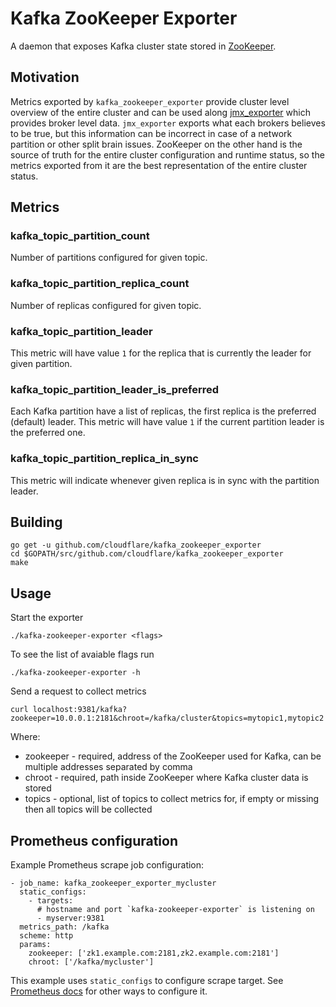 # Kafka ZooKeeper Exporter

A daemon that exposes Kafka cluster state stored in [ZooKeeper](https://kafka.apache.org/documentation/#zk).

## Motivation

Metrics exported by `kafka_zookeeper_exporter` provide cluster level overview
of the entire cluster and can be used along
[jmx_exporter](https://github.com/prometheus/jmx_exporter) which provides broker
level data. `jmx_exporter` exports what each brokers believes to be true, but
this information can be incorrect in case of a network partition or other split
brain issues. ZooKeeper on the other hand is the source of truth for the entire
cluster configuration and runtime status, so the metrics exported from it are
the best representation of the entire cluster status.

## Metrics

### kafka_topic_partition_count

Number of partitions configured for given topic.

### kafka_topic_partition_replica_count

Number of replicas configured for given topic.

### kafka_topic_partition_leader

This metric will have value `1` for the replica that is currently the leader for
given partition.

### kafka_topic_partition_leader_is_preferred

Each Kafka partition have a list of replicas, the first replica is the preferred
(default) leader. This metric will have value `1` if the current partition
leader is the preferred one.

### kafka_topic_partition_replica_in_sync

This metric will indicate whenever given replica is in sync with the partition
leader.

## Building

    go get -u github.com/cloudflare/kafka_zookeeper_exporter
    cd $GOPATH/src/github.com/cloudflare/kafka_zookeeper_exporter
    make

## Usage

Start the exporter

    ./kafka-zookeeper-exporter <flags>

To see the list of avaiable flags run

    ./kafka-zookeeper-exporter -h

Send a request to collect metrics

    curl localhost:9381/kafka?zookeeper=10.0.0.1:2181&chroot=/kafka/cluster&topics=mytopic1,mytopic2

Where:

* zookeeper - required, address of the ZooKeeper used for Kafka, can be multiple addresses separated by comma
* chroot - required, path inside ZooKeeper where Kafka cluster data is stored
* topics - optional, list of topics to collect metrics for, if empty or missing then all topics will be collected

## Prometheus configuration

Example Prometheus scrape job configuration:

    - job_name: kafka_zookeeper_exporter_mycluster
      static_configs:
        - targets:
          # hostname and port `kafka-zookeeper-exporter` is listening on
          - myserver:9381
      metrics_path: /kafka
      scheme: http
      params:
        zookeeper: ['zk1.example.com:2181,zk2.example.com:2181']
        chroot: ['/kafka/mycluster']

This example uses `static_configs` to configure scrape target.
See [Prometheus docs](https://prometheus.io/docs/operating/configuration/) for other
ways to configure it.
